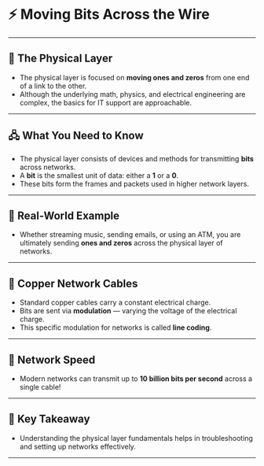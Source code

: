 # ⚡ Moving Bits Across the Wire

---

## 🔢 The Physical Layer

- The physical layer is focused on **moving ones and zeros** from one end of a link to the other.  
- Although the underlying math, physics, and electrical engineering are complex, the basics for IT support are approachable.

---

## 🖧 What You Need to Know

- The physical layer consists of devices and methods for transmitting **bits** across networks.  
- A **bit** is the smallest unit of data: either a **1** or a **0**.  
- These bits form the frames and packets used in higher network layers.

---

## 🎵 Real-World Example

- Whether streaming music, sending emails, or using an ATM, you are ultimately sending **ones and zeros** across the physical layer of networks.

---

## 🔌 Copper Network Cables

- Standard copper cables carry a constant electrical charge.  
- Bits are sent via **modulation** — varying the voltage of the electrical charge.  
- This specific modulation for networks is called **line coding**.

---

## 🚀 Network Speed

- Modern networks can transmit up to **10 billion bits per second** across a single cable!

---

## 🔑 Key Takeaway

- Understanding the physical layer fundamentals helps in troubleshooting and setting up networks effectively.

---

